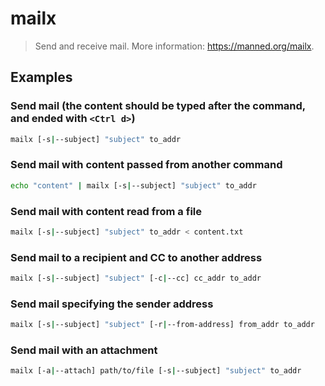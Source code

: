 # mailx

> Send and receive mail. More information: <https://manned.org/mailx>.

## Examples

### Send mail (the content should be typed after the command, and ended with `<Ctrl d>`)

```bash
mailx [-s|--subject] "subject" to_addr
```

### Send mail with content passed from another command

```bash
echo "content" | mailx [-s|--subject] "subject" to_addr
```

### Send mail with content read from a file

```bash
mailx [-s|--subject] "subject" to_addr < content.txt
```

### Send mail to a recipient and CC to another address

```bash
mailx [-s|--subject] "subject" [-c|--cc] cc_addr to_addr
```

### Send mail specifying the sender address

```bash
mailx [-s|--subject] "subject" [-r|--from-address] from_addr to_addr
```

### Send mail with an attachment

```bash
mailx [-a|--attach] path/to/file [-s|--subject] "subject" to_addr
```

